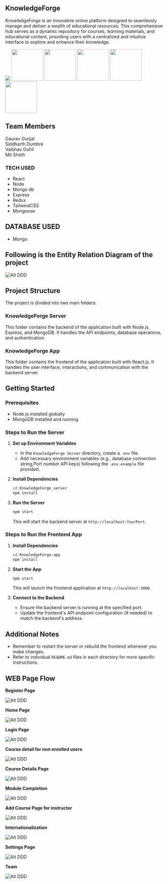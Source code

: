 ## KnowledgeForge

KnowledgeForge is an innovative online platform designed to seamlessly manage and deliver a wealth of educational resources. This comprehensive hub serves as a dynamic repository for courses, learning materials, and educational content, providing users with a centralized and intuitive interface to explore and enhance their knowledge.



<p float="left">
  <img src="https://img.shields.io/badge/JavaScript-F7DF1E?style=for-the-badge&logo=javascript&logoColor=black" />
  <img src="https://img.shields.io/badge/React-20232A?style=for-the-badge&logo=react&logoColor=61DAFB" width="100" /> 
  <img src="https://img.shields.io/badge/Node.js-43853D?style=for-the-badge&logo=node.js&logoColor=white" width="100" />
  <img src="https://img.shields.io/badge/MongoDB-4EA94B?style=for-the-badge&logo=mongodb&logoColor=white" width="100" />
  <img src="https://img.shields.io/badge/Express.js-000000?style=for-the-badge&logo=express&logoColor=white" width="100" />
  <img src="https://img.shields.io/badge/Redux-593D88?style=for-the-badge&logo=redux&logoColor=white" width="100" />
</p>

## Team Members

Gaurav Gunjal <br>
Siddharth Dumbre <br>
Vaibhav Gohil <br>
Mit Sheth <br>

### TECH USED
  -   React
  -   Node
  -   Mongo db
  -   Express
  -   Redux
  -   TailwindCSS
  -   Mongoose

## DATABASE USED
  - Mongo



## Following is the Entity Relation Diagram of the project

![Alt DDD](DDD/KnowledgeForge.jpeg)

## Project Structure

The project is divided into two main folders:

### KnowledgeForge Server

This folder contains the backend of the application built with Node.js, Express, and MongoDB. It handles the API endpoints, database operations, and authentication.

### KnowledgeForge App

This folder contains the frontend of the application built with React.js. It handles the user interface, interactions, and communication with the backend server.

## Getting Started

### Prerequisites

- Node.js installed globally
- MongoDB installed and running

### Steps to Run the Server

1. **Set up Environment Variables**

   - In the `KnowledgeForge Server` directory, create a `.env` file.
   - Add necessary environment variables (e.g., database connection string,Port number API keys) following the `.env.example` file provided.

2. **Install Dependencies**

   ```bash
   cd KnowledgeForge_server
   npm install
   ```

3. **Run the Server**
   ```bash
   npm start
   ```
   This will start the backend server at `http://localhost:YourPort`.

### Steps to Run the Frontend App

1. **Install Dependencies**

   ```bash
   cd KnowledgeForge-app
   npm install
   ```

2. **Start the App**

   ```bash
   npm start
   ```

   This will launch the frontend application at `http://localhost:3000`.

3. **Connect to the Backend**
   - Ensure the backend server is running at the specified port.
   - Update the frontend's API endpoint configuration (if needed) to match the backend's address.

## Additional Notes

- Remember to restart the server or rebuild the frontend whenever you make changes.
- Refer to individual `README.md` files in each directory for more specific instructions.

## WEB Page Flow

**Register Page**

![Alt DDD](DDD/RegisterPage.png)

**Home Page**

![Alt DDD](DDD/HomePage.png)

**Login Page**

![Alt DDD](DDD/LoginPage.png)

**Course detail for non enrolled users**

![Alt DDD](DDD/EnrollNow.png)

**Course Details Page**

![Alt DDD](DDD/CourseDetails.png)

**Module Completion**

![Alt DDD](DDD/ModuleCompleted.png)

**Add Course Page for instructor**

![Alt DDD](DDD/AddCourse.png)

**Internationalization**

![Alt DDD](DDD/Internationalization.png)

**Settings Page**

![Alt DDD](DDD/Settings.png)

**Team**

![Alt DDD](DDD/Team.png)
